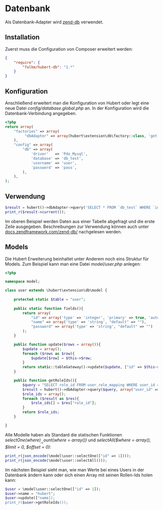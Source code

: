 # Datenbank

Als Datenbank-Adapter wird [zend-db](https://docs.zendframework.com/zend-db/) verwendet.

## Installation

Zuerst muss die Configuration von Composer erweitert werden:
```json
{
    "require": {
        "falkm/hubert-db": "1.*"
    }
}
```

## Konfiguration

Anschließend erweitert man die Konfiguration von Hubert oder legt eine neue Datei _config/database.global.php_ an. In der Konfiguration wird die Datenbank-Verbindung angegeben.

```php
<?php
return array(
    "factories" => array(
         "dbAdapter" => array(hubert\extension\db\factory::class, 'get')
    ),
    "config" => array(
        "db" => array(
            'driver'   => 'Pdo_Mysql',
            'database' => 'db_test',
            'username' => 'user',
            'password' => 'pass',
        ),
    ),
);
```

## Verwendung

```php
$result = hubert()->dbAdapter->query('SELECT * FROM `db_test` WHERE `id` = :id', ['id' => 1]);
print_r($result->current());
```
Im oberen Beispiel werden Daten aus einer Tabelle abgefragt und die erste Zeile ausgegeben. Beschreibungen zur Verwendung können auch unter [docs.zendframework.com/zend-db/](https://docs.zendframework.com/zend-db/) nachgelesen werden.

## Models

Die Hubert Erweiterung beinhaltet unter Anderem noch eins Struktur für Models. Zum Beispiel kann man eine Datei _model/user.php_ anlegen:
```php
<?php

namespace model;

class user extends \hubert\extension\db\model {
    
    protected static $table = "user";
     
    public static function fields(){
        return array(
            "id" => array('type' => 'integer', 'primary' => true, 'autoincrement' => true),
            "name" => array('type' => 'string', "default" => ""),
            "password" => array('type' => 'string', "default" => "")
        );
    }

    public function update($rows = array()){
        $update = array();
        foreach ($rows as $row){
            $update[$row] = $this->$row;
        }
        return static::tableGateway()->update($update, ["id" => $this->id]);
    }

    public function getRoleIds(){
        $query = "SELECT role_id FROM user_role_mapping WHERE user_id = :user_id";
        $result = hubert()->dbAdapter->query($query, array("user_id" => $this->id));
        $role_ids = array();
        foreach ($result as $res){
            $role_ids[] = $res["role_id"];
        }
        return $role_ids;
    }

}
```

Alle Modelle haben als Standard die statischen Funktionen _selectOne($where)_, _count($where = array())_ und _selectAll($where = array(), $limit = 0, $offset = 0)_:
```php
print_r(json_encode(\model\user::selectOne(["id" => 1])));
print_r(json_encode(\model\user::selectAll()));
```

Im nächsten Beispiel sieht man, wie man Werte bei eines Users in der Datenbank ändern kann oder sich einen Array mit seinen Rollen-Ids holen kann:
```php
$user = \model\user::selectOne(["id" => 1]);
$user->name = "hubert";
$user->update(["name]);
print_r($user->getRoleIds());
```

